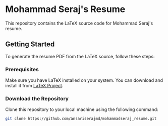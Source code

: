 # Mohammad Seraj's Resume

This repository contains the LaTeX source code for Mohammad Seraj's resume.

## Getting Started

To generate the resume PDF from the LaTeX source, follow these steps:

### Prerequisites

Make sure you have LaTeX installed on your system. You can download and install it from [LaTeX Project](https://www.latex-project.org/get/).

### Download the Repository

Clone this repository to your local machine using the following command:

```bash
git clone https://github.com/ansariserajmd/mohammadseraj_resume.git
```
